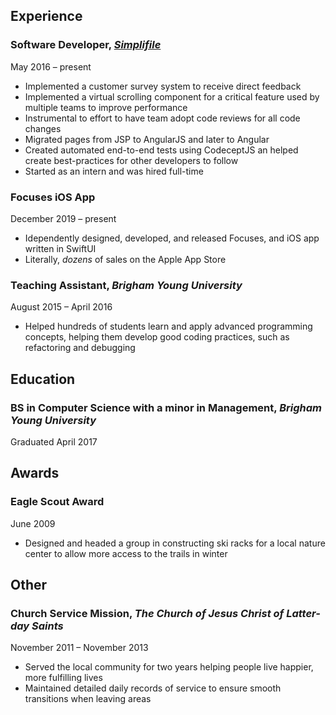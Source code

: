 ## Experience
### **Software Developer**, [_Simplifile_](https://simplifile.com)
May 2016 – present
- Implemented a customer survey system to receive direct feedback
- Implemented a virtual scrolling component for a critical feature used by multiple teams to improve performance
- Instrumental to effort to have team adopt code reviews for all code changes
- Migrated pages from JSP to AngularJS and later to Angular
- Created automated end-to-end tests using CodeceptJS an helped create best-practices for other developers to follow
- Started as an intern and was hired full-time

### Focuses iOS App
December 2019 – present
- Idependently designed, developed, and released Focuses, and iOS app written in SwiftUI
- Literally, _dozens_ of sales on the Apple App Store

### **Teaching Assistant**, _Brigham Young University_
August 2015 – April 2016
- Helped hundreds of students learn and apply advanced programming concepts, helping them develop good coding practices, such as refactoring and debugging

## Education
### BS in Computer Science with a minor in Management, _Brigham Young University_
Graduated April 2017

## Awards
### Eagle Scout Award
June 2009
- Designed and headed a group in constructing ski racks for a local nature center to allow more access to the trails in winter

## Other
### **Church Service Mission**, _The Church of Jesus Christ of Latter-day Saints_
November 2011 – November 2013
- Served the local community for two years helping people live happier, more fulfilling lives
- Maintained detailed daily records of service to ensure smooth transitions when leaving areas
